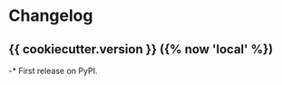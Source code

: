 Changelog
=========


{{ cookiecutter.version }} ({% now 'local' %})
------------
-* First release on PyPI.
